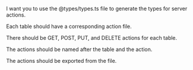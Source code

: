 I want you to use the @types/types.ts file to generate the types for server actions.

Each table should have a corresponding action file.

There should be GET, POST, PUT, and DELETE actions for each table.

The actions should be named after the table and the action.

The actions should be exported from the file.
